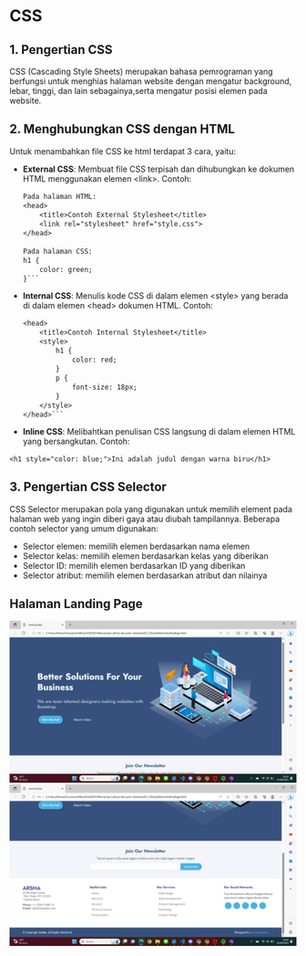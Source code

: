 # CSS

## 1. Pengertian CSS
CSS (Cascading Style Sheets) merupakan bahasa pemrograman yang berfungsi untuk menghias halaman website dengan mengatur background, lebar, tinggi, dan lain sebagainya,serta mengatur posisi elemen pada website.

## 2. Menghubungkan CSS dengan HTML
Untuk menambahkan file CSS ke html terdapat 3 cara, yaitu:

- **External CSS**: Membuat file CSS terpisah dan dihubungkan ke dokumen HTML menggunakan elemen \<link\>. Contoh:
    ```
    Pada halaman HTML: 
    <head>
        <title>Contoh External Stylesheet</title>
        <link rel="stylesheet" href="style.css">
    </head>

    Pada halaman CSS:
    h1 {
        color: green;
    }```

- **Internal CSS**: Menulis kode CSS di dalam elemen \<style\>  yang berada di dalam elemen \<head\> dokumen HTML. Contoh:

    ```
    <head>
        <title>Contoh Internal Stylesheet</title>
        <style>
            h1 {
                color: red;
            }
            p {
                font-size: 18px;
            }
        </style>
    </head>```

- **Inline CSS**: Melibahtkan penulisan CSS langsung di dalam elemen HTML yang bersangkutan. Contoh:
```
<h1 style="color: blue;">Ini adalah judul dengan warna biru</h1>
```

## 3. Pengertian CSS Selector
CSS Selector merupakan pola yang digunakan untuk memilih element pada halaman web yang ingin diberi gaya atau diubah tampilannya. Beberapa contoh selector yang umum digunakan:

- Selector elemen: memilih elemen berdasarkan nama elemen
- Selector kelas: memilih elemen berdasarkan kelas yang diberikan
- Selector ID: memilih elemen berdasarkan ID yang diberikan
- Selector atribut: memilih elemen berdasarkan atribut dan nilainya


## Halaman Landing Page
<img src='screenshot/Landing%20Page%201.png'>
<img src='screenshot/Landing%20Page%202.png'>